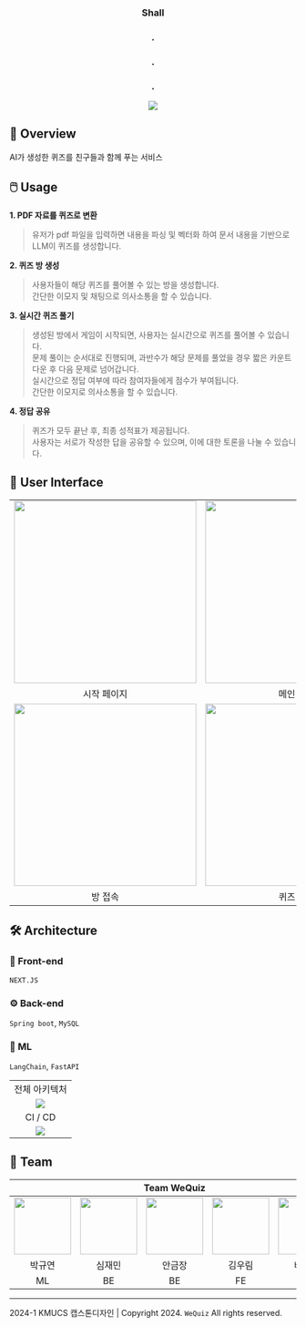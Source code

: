<div align='center'>
<h3>Shall</h3>

<h3>.</h3>
<h3>.</h3>
<h3>.</h3>
<a href='https://github.com/Team-WeQuiz/wequiz'><img src="https://github.com/Team-WeQuiz/wequiz/assets/66217855/60bbbb34-284f-43a5-b3d5-4332ed856a9a"></a>
</div>

## 🤔 Overview
AI가 생성한 퀴즈를 친구들과 함께 푸는 서비스

## 🖱️ Usage
**1. PDF 자료를 퀴즈로 변환**  
> 유저가 pdf 파일을 입력하면 내용을 파싱 및 벡터화 하여 문서 내용을 기반으로 LLM이 퀴즈를 생성합니다.

**2. 퀴즈 방 생성**  
> 사용자들이 해당 퀴즈를 풀어볼 수 있는 방을 생성합니다.  
> 간단한 이모지 및 채팅으로 의사소통을 할 수 있습니다.

**3. 실시간 퀴즈 풀기**  
> 생성된 방에서 게임이 시작되면, 사용자는 실시간으로 퀴즈를 풀어볼 수 있습니다.  
> 문제 풀이는 순서대로 진행되며, 과반수가 해당 문제를 풀었을 경우 짧은 카운트 다운 후 다음 문제로 넘어갑니다.  
> 실시간으로 정답 여부에 따라 참여자들에게 점수가 부여됩니다.  
> 간단한 이모지로 의사소통을 할 수 있습니다.    

**4. 정답 공유**  
> 퀴즈가 모두 끝난 후, 최종 성적표가 제공됩니다.  
> 사용자는 서로가 작성한 답을 공유할 수 있으며, 이에 대한 토론을 나눌 수 있습니다.  
 


## 🎨 User Interface
<table>
    <tbody>
        <tr>
          <tr>
            <td align='center'><img src="https://github.com/Team-WeQuiz/wequiz/assets/66217855/906cc180-fa7d-4d1b-9705-b1c19f422b50" width="320"></td>
            <td align='center'><img src="https://github.com/Team-WeQuiz/wequiz/assets/66217855/5740c0a0-0352-4161-ac6f-854e0f8c4563" width="320"></td>
            <td align='center'><img src="https://github.com/Team-WeQuiz/wequiz/assets/66217855/ad07f448-9791-4a0e-83a0-e4814f270eaa" width="320"></td>
          </tr>
          <tr>
            <td align='center'>시작 페이지</td>
            <td align='center'>메인 로비</td>
            <td align='center'>방 만들기</td>
          </tr>
          <tr>
            <td align='center'><img src="https://github.com/Team-WeQuiz/wequiz/assets/66217855/ac3b2e52-5a5f-4806-b0c7-f29ce377f149" width="320"></td>
            <td align='center'><img src="https://github.com/Team-WeQuiz/wequiz/assets/66217855/893daebb-1c11-4083-843b-a9daf50cc908" width="320"></td>
            <td align='center'><img src="https://github.com/Team-WeQuiz/wequiz/assets/66217855/072351f1-e2b8-4894-b656-8e650708636e" width="320"></td>
          </tr>
          <tr>
            <td align='center'>방 접속</td>
            <td align='center'>퀴즈 풀이</td>
            <td align='center'>정답 확인</td>
          </tr>
        </tr>
    </tbody>
</table>


## 🛠️ Architecture
### 🎨 Front-end
`NEXT.JS`
### ⚙️ Back-end
`Spring boot`, `MySQL`
### 🤖 ML
`LangChain`, `FastAPI`

<table>
    <tbody>
        <tr>
          <tr>
            <td align='center'>전체 아키텍처</td>
          </tr>
          <tr>
            <td align='center'><img src="https://github.com/Team-WeQuiz/wequiz/assets/66217855/27122e88-768e-4ced-9925-b9e40c739a3b"></td>
          </tr>
          <tr>
            <td align='center'>CI / CD</td>
          </tr>
          <tr>
            <td align='center'><img src="https://blog.kakaocdn.net/dn/bOfFLH/btsGwbtmsSn/jmzsqE2A37iZHtXBaphlfK/img.png"></td>
          </tr>
    </tbody>
</table>


## 🚀 Team

<div align='center'>
  
<table>
    <thead>
        <tr>
            <th colspan="5"> Team WeQuiz </th>
        </tr>
    </thead>
    <tbody>
         <tr>
           <td align='center'><a href="https://github.com/noooey"><img src="https://avatars.githubusercontent.com/u/66217855?v=4" width="100" height="100"></td>
           <td align='center'><a href="https://github.com/cherry031"><img src="https://avatars.githubusercontent.com/u/66215132?v=4" width="100" height="100"></td>
           <td align='center'><a href="https://github.com/koomchang"><img src="https://avatars.githubusercontent.com/u/90228925?v=4" width="100" height="100"></td>
           <td align='center'><a href="https://github.com/KRimwoo"><img src="https://avatars.githubusercontent.com/u/66295173?v=4" width="100" height="100"></td>
           <td align='center'><a href="https://github.com/ryanbae94"><img src="https://avatars.githubusercontent.com/u/122738447?v=4" width="100" height="100"></td>
         </tr>
         <tr>
           <td align='center'>박규연</td>
           <td align='center'>심재민</td>
           <td align='center'>안금장</td>
           <td align='center'>김우림</td>
           <td align='center'>배준형</td>
         </tr>
         <tr>
           <td align='center'>ML</td>
           <td align='center'>BE</td>
           <td align='center'>BE</td>
           <td align='center'>FE</td>
           <td align='center'>FE</td>
         </tr>
    </tbody>
</table>

</div> 

---

2024-1 KMUCS 캡스톤디자인 | Copyright 2024. `WeQuiz` All rights reserved.
